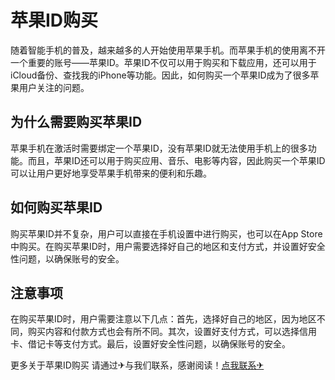 # 苹果ID购买

随着智能手机的普及，越来越多的人开始使用苹果手机。而苹果手机的使用离不开一个重要的账号——苹果ID。苹果ID不仅可以用于购买和下载应用，还可以用于iCloud备份、查找我的iPhone等功能。因此，如何购买一个苹果ID成为了很多苹果用户关注的问题。

## 为什么需要购买苹果ID

苹果手机在激活时需要绑定一个苹果ID，没有苹果ID就无法使用手机上的很多功能。而且，苹果ID还可以用于购买应用、音乐、电影等内容，因此购买一个苹果ID可以让用户更好地享受苹果手机带来的便利和乐趣。

## 如何购买苹果ID

购买苹果ID并不复杂，用户可以直接在手机设置中进行购买，也可以在App Store中购买。在购买苹果ID时，用户需要选择好自己的地区和支付方式，并设置好安全性问题，以确保账号的安全。

## 注意事项

在购买苹果ID时，用户需要注意以下几点：首先，选择好自己的地区，因为地区不同，购买内容和付款方式也会有所不同。其次，设置好支付方式，可以选择信用卡、借记卡等支付方式。最后，设置好安全性问题，以确保账号的安全。

更多关于苹果ID购买 请通过✈与我们联系，感谢阅读！[点我联系✈](https://pc.k02.cc)